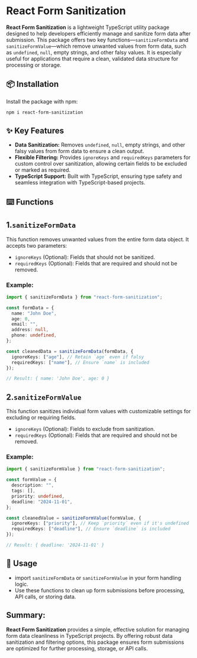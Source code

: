 # React Form Sanitization

**React Form Sanitization** is a lightweight TypeScript utility package designed to help developers efficiently manage and sanitize form data after submission. This package offers two key functions—`sanitizeFormData` and `sanitizeFormValue`—which remove unwanted values from form data, such as `undefined`, `null`, empty strings, and other falsy values. It is especially useful for applications that require a clean, validated data structure for processing or storage.

## 📦 Installation

Install the package with npm:

```bash
npm i react-form-sanitization
```

## ✨ Key Features

- **Data Sanitization:** Removes `undefined`, `null`, empty strings, and other falsy values from form data to ensure a clean output.
- **Flexible Filtering:** Provides `ignoreKeys` and `requiredKeys` parameters for custom control over sanitization, allowing certain fields to be excluded or marked as required.
- **TypeScript Support:** Built with TypeScript, ensuring type safety and seamless integration with TypeScript-based projects.

## ⌨️ Functions

## 1.`sanitizeFormData`

This function removes unwanted values from the entire form data object. It accepts two parameters:

- `ignoreKeys` (Optional): Fields that should not be sanitized.
- `requiredKeys` (Optional): Fields that are required and should not be removed.

### Example:

```typescript
import { sanitizeFormData } from "react-form-sanitization";

const formData = {
  name: "John Doe",
  age: 0,
  email: "",
  address: null,
  phone: undefined,
};

const cleanedData = sanitizeFormData(formData, {
  ignoreKeys: ["age"], // Retain `age` even if falsy
  requiredKeys: ["name"], // Ensure `name` is included
});

// Result: { name: 'John Doe', age: 0 }
```

## 2.`sanitizeFormValue`

This function sanitizes individual form values with customizable settings for excluding or requiring fields.

- `ignoreKeys` (Optional): Fields to exclude from sanitization.
- `requiredKeys` (Optional): Fields that are required and should not be removed.

### Example:

```typescript
import { sanitizeFormValue } from "react-form-sanitization";

const formValue = {
  description: "",
  tags: [],
  priority: undefined,
  deadline: "2024-11-01",
};

const cleanedValue = sanitizeFormValue(formValue, {
  ignoreKeys: ["priority"], // Keep `priority` even if it's undefined
  requiredKeys: ["deadline"], // Ensure `deadline` is included
});

// Result: { deadline: '2024-11-01' }
```

## 🔨 Usage

- import `sanitizeFormData` or `sanitizeFormValue` in your form handling logic.
- Use these functions to clean up form submissions before processing, API calls, or storing data.

## Summary:

**React Form Sanitization** provides a simple, effective solution for managing form data cleanliness in TypeScript projects. By offering robust data sanitization and filtering options, this package ensures form submissions are optimized for further processing, storage, or API calls.
